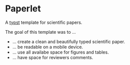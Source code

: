 # Paperlet

A [typst](https://typst.app/) template for scientific papers.

The goal of this template was to ...

- ... create a clean and beautifully typed scientific paper.
- ... be readable on a mobile device.
- ... use all availabe space for figures and tables.
- ... have space for reviewers comments.


